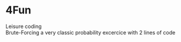 # 4Fun
Leisure coding <br /> 
Brute-Forcing a very classic probability excercice with 2 lines of code <br />


